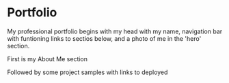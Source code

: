 # Portfolio
My professional portfolio begins with my head with my name, navigation bar with funtioning links to sectios below, and a photo of me in the 'hero' section.




First is my About Me section



Followed by some project samples with links to deployed 

